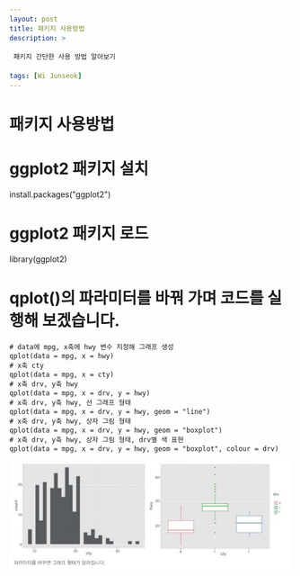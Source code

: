 ```yaml
---
layout: post
title: 패키지 사용방법
description: >
 
 패키지 간단한 사용 방법 알아보기 

tags: [Wi Junseok]
---
```

# 패키지 사용방법

# ggplot2 패키지 설치
install.packages("ggplot2")

# ggplot2 패키지 로드
library(ggplot2)

# qplot()의 파라미터를 바꿔 가며 코드를 실행해 보겠습니다.

```
# data에 mpg, x축에 hwy 변수 지정해 그래프 생성
qplot(data = mpg, x = hwy)
# x축 cty
qplot(data = mpg, x = cty)
# x축 drv, y축 hwy
qplot(data = mpg, x = drv, y = hwy)
# x축 drv, y축 hwy, 선 그래프 형태
qplot(data = mpg, x = drv, y = hwy, geom = "line")
# x축 drv, y축 hwy, 상자 그림 형태
qplot(data = mpg, x = drv, y = hwy, geom = "boxplot")
# x축 drv, y축 hwy, 상자 그림 형태, drv별 색 표현
qplot(data = mpg, x = drv, y = hwy, geom = "boxplot", colour = drv)
```

![map](/images/qplot1.JPG)